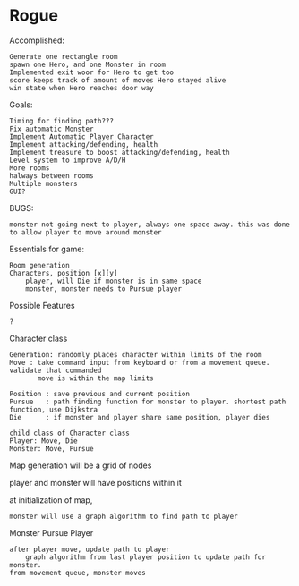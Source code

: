 
# Rogue

Accomplished:

    Generate one rectangle room
    spawn one Hero, and one Monster in room
    Implemented exit woor for Hero to get too
    score keeps track of amount of moves Hero stayed alive
    win state when Hero reaches door way 
Goals:
    
    Timing for finding path???
	Fix automatic Monster
	Implement Automatic Player Character
	Implement attacking/defending, health
	Implement treasure to boost attacking/defending, health 
	Level system to improve A/D/H
	More rooms
	halways between rooms
	Multiple monsters
	GUI?

BUGS:

    monster not going next to player, always one space away. this was done to allow player to move around monster
Essentials for game:
    
    Room generation 
    Characters, position [x][y] 
 	    player, will Die if monster is in same space
 	    monster, monster needs to Pursue player

Possible Features

    ?
Character class
    
    Generation: randomly places character within limits of the room
    Move : take command input from keyboard or from a movement queue. validate that commanded
           move is within the map limits
           
    Position : save previous and current position
    Pursue   : path finding function for monster to player. shortest path function, use Dijkstra
    Die      : if monster and player share same position, player dies
    
    child class of Character class
    Player: Move, Die
    Monster: Move, Pursue

Map generation will be a grid of nodes

player and monster will have positions within it

at initialization of map, 
      
    monster will use a graph algorithm to find path to player

Monster Pursue Player

	after player move, update path to player 
	    graph algorithm from last player position to update path for monster. 
	from movement queue, monster moves
 	
